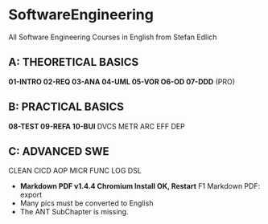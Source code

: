 # SoftwareEngineering
All Software Engineering Courses in English from Stefan Edlich

## A: THEORETICAL BASICS
**01-INTRO 02-REQ 03-ANA 04-UML 05-VOR O6-OD 07-DDD** (PRO)

## B: PRACTICAL BASICS
**08-TEST 09-REFA 10-BUI** DVCS METR ARC EFF DEP

## C: ADVANCED SWE
CLEAN CICD AOP MICR FUNC LOG DSL

* **Markdown PDF v1.4.4 Chromium Install OK, Restart** F1 Markdown PDF: export
* Many pics must be converted to English
* The ANT SubChapter is missing.
